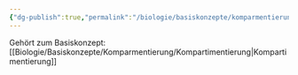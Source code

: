 ```yaml
---
{"dg-publish":true,"permalink":"/biologie/basiskonzepte/komparmentierung/baukastenprinzip/"}
---
```


Gehört zum Basiskonzept: [[Biologie/Basiskonzepte/Komparmentierung/Kompartimentierung\|Kompartimentierung]]